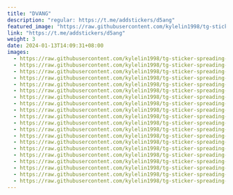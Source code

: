 ```yaml
---
title: "DⅤANG"
description: "regular: https://t.me/addstickers/d5ang"
featured_image: "https://raw.githubusercontent.com/kylelin1998/tg-sticker-spreading-worldwide-images/main/img/619e8755-9c2f-49d6-b3b4-ceee6648f363.jpg"
link: "https://t.me/addstickers/d5ang"
weight: 3
date: 2024-01-13T14:09:31+08:00
images:
  - https://raw.githubusercontent.com/kylelin1998/tg-sticker-spreading-worldwide-images/main/img/619e8755-9c2f-49d6-b3b4-ceee6648f363.jpg
  - https://raw.githubusercontent.com/kylelin1998/tg-sticker-spreading-worldwide-images/main/img/225f282b-9266-445a-abb4-67c94739d084.jpg
  - https://raw.githubusercontent.com/kylelin1998/tg-sticker-spreading-worldwide-images/main/img/95ce0e19-5233-4f7b-90ca-c6ea3c4071bd.jpg
  - https://raw.githubusercontent.com/kylelin1998/tg-sticker-spreading-worldwide-images/main/img/282492bd-4a97-4b39-9192-85fcceeded8f.jpg
  - https://raw.githubusercontent.com/kylelin1998/tg-sticker-spreading-worldwide-images/main/img/34875c64-4154-4331-b2f3-b601056caa52.jpg
  - https://raw.githubusercontent.com/kylelin1998/tg-sticker-spreading-worldwide-images/main/img/53719539-2ffa-4700-ba22-a7604e115724.jpg
  - https://raw.githubusercontent.com/kylelin1998/tg-sticker-spreading-worldwide-images/main/img/67be8583-b20e-4419-ad38-61056d0765c6.jpg
  - https://raw.githubusercontent.com/kylelin1998/tg-sticker-spreading-worldwide-images/main/img/9556abee-f047-4c62-a9f8-414e07bad159.jpg
  - https://raw.githubusercontent.com/kylelin1998/tg-sticker-spreading-worldwide-images/main/img/b8c2ab37-a293-47f9-a480-697702087be2.jpg
  - https://raw.githubusercontent.com/kylelin1998/tg-sticker-spreading-worldwide-images/main/img/bcc99382-0589-4115-aa01-a6b8d62cd84d.jpg
  - https://raw.githubusercontent.com/kylelin1998/tg-sticker-spreading-worldwide-images/main/img/8a18e9e6-2b2b-4b4f-8a06-bf80d311674b.jpg
  - https://raw.githubusercontent.com/kylelin1998/tg-sticker-spreading-worldwide-images/main/img/8c3eea14-94c3-4494-b57c-d9d69e50b01f.jpg
  - https://raw.githubusercontent.com/kylelin1998/tg-sticker-spreading-worldwide-images/main/img/678acbb4-715f-46cf-93d8-c8a7e2fd896e.jpg
  - https://raw.githubusercontent.com/kylelin1998/tg-sticker-spreading-worldwide-images/main/img/705a0609-2f82-455d-9b2c-3eef642d045a.jpg
  - https://raw.githubusercontent.com/kylelin1998/tg-sticker-spreading-worldwide-images/main/img/06f798fc-6d9e-46a6-9062-4b818a010fbd.jpg
  - https://raw.githubusercontent.com/kylelin1998/tg-sticker-spreading-worldwide-images/main/img/ab8d8547-6820-4342-aa69-de2875db05f9.jpg
  - https://raw.githubusercontent.com/kylelin1998/tg-sticker-spreading-worldwide-images/main/img/c17d0519-e8aa-4a3f-a8d0-9aa419888170.jpg
  - https://raw.githubusercontent.com/kylelin1998/tg-sticker-spreading-worldwide-images/main/img/0817229b-cf24-4dfd-9319-3793a082fa36.jpg
  - https://raw.githubusercontent.com/kylelin1998/tg-sticker-spreading-worldwide-images/main/img/e6ddb2c3-e2d5-4612-8af3-e1bbd6f4b055.jpg
  - https://raw.githubusercontent.com/kylelin1998/tg-sticker-spreading-worldwide-images/main/img/e96c32bf-3122-4d90-9e8f-a9bab3f6e23f.jpg
---
```

